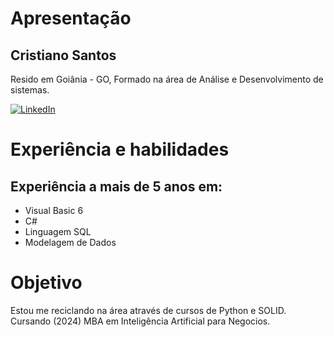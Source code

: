 # Apresentação
## Cristiano Santos
Resido em Goiânia - GO, Formado na área de Análise e Desenvolvimento de sistemas. 

[![LinkedIn](https://img.shields.io/badge/LinkedIn-000?style=for-the-badge&logo=linkedin&logoColor=0E76A8)](https://www.linkedin.com/in/cristianojesussantos/)

# Experiência e habilidades
## Experiência a mais de 5 anos em:
- Visual Basic 6
- C#
- Linguagem SQL
- Modelagem de Dados

# Objetivo
Estou me reciclando na área através de cursos de Python e SOLID.
Cursando (2024) MBA em Inteligência Artificial para Negocios.
